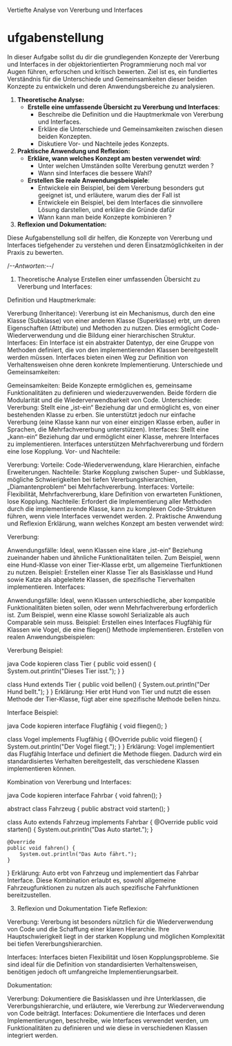 Vertiefte Analyse von Vererbung und Interfaces

# ufgabenstellung

In dieser Aufgabe sollst du dir die grundlegenden Konzepte der Vererbung und Interfaces in der objektorientierten Programmierung noch mal vor Augen führen, erforschen und kritisch bewerten. Ziel ist es, ein fundiertes Verständnis für die Unterschiede und Gemeinsamkeiten dieser beiden Konzepte zu entwickeln und deren Anwendungsbereiche zu analysieren.

1. **Theoretische Analyse:**
   - **Erstelle eine umfassende Übersicht zu Vererbung und Interfaces**:
     - Beschreibe die Definition und die Hauptmerkmale von Vererbung und Interfaces.
     - Erkläre die Unterschiede und Gemeinsamkeiten zwischen diesen beiden Konzepten.
     - Diskutiere Vor- und Nachteile jedes Konzepts.
2. **Praktische Anwendung und Reflexion:**
   - **Erkläre, wann welches Konzept am besten verwendet wird**:
     - Unter welchen Umständen sollte Vererbung genutzt werden ?
     - Wann sind Interfaces die bessere Wahl?
   - **Erstellen Sie reale Anwendungsbeispiele**:
     - Entwickele ein Beispiel, bei dem Vererbung besonders gut geeignet ist, und erläutere, warum dies der Fall ist
     - Entwickele ein Beispiel, bei dem Interfaces die sinnvollere Lösung darstellen, und erkläre die Gründe dafür
     - Wann kann man beide Konzepte kombinieren ?
3. **Reflexion und Dokumentation:**

Diese Aufgabenstellung soll dir helfen, die Konzepte von Vererbung und Interfaces tiefgehender zu verstehen und deren Einsatzmöglichkeiten in der Praxis zu bewerten.

/_--Antworten:--_/

1. Theoretische Analyse
   Erstellen einer umfassenden Übersicht zu Vererbung und Interfaces:

Definition und Hauptmerkmale:

Vererbung (Inheritance): Vererbung ist ein Mechanismus, durch den eine Klasse (Subklasse) von einer anderen Klasse (Superklasse) erbt, um deren Eigenschaften (Attribute) und Methoden zu nutzen. Dies ermöglicht Code-Wiederverwendung und die Bildung einer hierarchischen Struktur.
Interfaces: Ein Interface ist ein abstrakter Datentyp, der eine Gruppe von Methoden definiert, die von den implementierenden Klassen bereitgestellt werden müssen. Interfaces bieten einen Weg zur Definition von Verhaltensweisen ohne deren konkrete Implementierung.
Unterschiede und Gemeinsamkeiten:

Gemeinsamkeiten:
Beide Konzepte ermöglichen es, gemeinsame Funktionalitäten zu definieren und wiederzuverwenden.
Beide fördern die Modularität und die Wiederverwendbarkeit von Code.
Unterschiede:
Vererbung: Stellt eine „ist-ein“ Beziehung dar und ermöglicht es, von einer bestehenden Klasse zu erben. Sie unterstützt jedoch nur einfache Vererbung (eine Klasse kann nur von einer einzigen Klasse erben, außer in Sprachen, die Mehrfachvererbung unterstützen).
Interfaces: Stellt eine „kann-ein“ Beziehung dar und ermöglicht einer Klasse, mehrere Interfaces zu implementieren. Interfaces unterstützen Mehrfachvererbung und fördern eine lose Kopplung.
Vor- und Nachteile:

Vererbung:
Vorteile: Code-Wiederverwendung, klare Hierarchien, einfache Erweiterungen.
Nachteile: Starke Kopplung zwischen Super- und Subklasse, mögliche Schwierigkeiten bei tiefen Vererbungshierarchien, „Diamantenproblem“ bei Mehrfachvererbung.
Interfaces:
Vorteile: Flexibilität, Mehrfachvererbung, klare Definition von erwarteten Funktionen, lose Kopplung.
Nachteile: Erfordert die Implementierung aller Methoden durch die implementierende Klasse, kann zu komplexen Code-Strukturen führen, wenn viele Interfaces verwendet werden. 2. Praktische Anwendung und Reflexion
Erklärung, wann welches Konzept am besten verwendet wird:

Vererbung:

Anwendungsfälle: Ideal, wenn Klassen eine klare „ist-ein“ Beziehung zueinander haben und ähnliche Funktionalitäten teilen. Zum Beispiel, wenn eine Hund-Klasse von einer Tier-Klasse erbt, um allgemeine Tierfunktionen zu nutzen.
Beispiel: Erstellen einer Klasse Tier als Basisklasse und Hund sowie Katze als abgeleitete Klassen, die spezifische Tierverhalten implementieren.
Interfaces:

Anwendungsfälle: Ideal, wenn Klassen unterschiedliche, aber kompatible Funktionalitäten bieten sollen, oder wenn Mehrfachvererbung erforderlich ist. Zum Beispiel, wenn eine Klasse sowohl Serializable als auch Comparable sein muss.
Beispiel: Erstellen eines Interfaces Flugfähig für Klassen wie Vogel, die eine fliegen() Methode implementieren.
Erstellen von realen Anwendungsbeispielen:

Vererbung Beispiel:

java
Code kopieren
class Tier {
public void essen() {
System.out.println("Dieses Tier isst.");
}
}

class Hund extends Tier {
public void bellen() {
System.out.println("Der Hund bellt.");
}
}
Erklärung: Hier erbt Hund von Tier und nutzt die essen Methode der Tier-Klasse, fügt aber eine spezifische Methode bellen hinzu.

Interface Beispiel:

java
Code kopieren
interface Flugfähig {
void fliegen();
}

class Vogel implements Flugfähig {
@Override
public void fliegen() {
System.out.println("Der Vogel fliegt.");
}
}
Erklärung: Vogel implementiert das Flugfähig Interface und definiert die Methode fliegen. Dadurch wird ein standardisiertes Verhalten bereitgestellt, das verschiedene Klassen implementieren können.

Kombination von Vererbung und Interfaces:

java
Code kopieren
interface Fahrbar {
void fahren();
}

abstract class Fahrzeug {
public abstract void starten();
}

class Auto extends Fahrzeug implements Fahrbar {
@Override
public void starten() {
System.out.println("Das Auto startet.");
}

    @Override
    public void fahren() {
        System.out.println("Das Auto fährt.");
    }

}
Erklärung: Auto erbt von Fahrzeug und implementiert das Fahrbar Interface. Diese Kombination erlaubt es, sowohl allgemeine Fahrzeugfunktionen zu nutzen als auch spezifische Fahrfunktionen bereitzustellen.

3. Reflexion und Dokumentation
   Tiefe Reflexion:

Vererbung: Vererbung ist besonders nützlich für die Wiederverwendung von Code und die Schaffung einer klaren Hierarchie. Ihre Hauptschwierigkeit liegt in der starken Kopplung und möglichen Komplexität bei tiefen Vererbungshierarchien.

Interfaces: Interfaces bieten Flexibilität und lösen Kopplungsprobleme. Sie sind ideal für die Definition von standardisierten Verhaltensweisen, benötigen jedoch oft umfangreiche Implementierungsarbeit.

Dokumentation:

Vererbung: Dokumentiere die Basisklassen und ihre Unterklassen, die Vererbungshierarchie, und erläutere, wie Vererbung zur Wiederverwendung von Code beiträgt.
Interfaces: Dokumentiere die Interfaces und deren Implementierungen, beschreibe, wie Interfaces verwendet werden, um Funktionalitäten zu definieren und wie diese in verschiedenen Klassen integriert werden.
